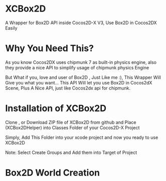 # XCBox2D
A Wrapper for Box2D API inside Cocos2D-X V3, Use Box2D in Cocos2DX Easily

# Why You Need This?
As you know Cocos2DX uses chipmunk 7 as built-in physics engine, also they provide a nice API to simplify usage of chipmunk physics Engine

But What if you, love and user of Box2D , Just Like me :), This Wrapper Will Give you what you want... This API Will let you use Box2D in Cocos2dX Scene, Plus A Nice API, just like Cocos2dx api for chipmunk.

# Installation of XCBox2D

Clone , or Download ZIP file of XCBox2D from github and Place (XCBox2DHelper) into Classes Folder of your Cocos2D-X Project

Simply, Add This Folder into your xcode project and now you ready to use XCBox2D

Note: Select Create Groups and Add them into Target of Project

# Box2D World Creation

